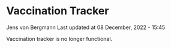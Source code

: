 Vaccination Tracker
================
Jens von Bergmann
Last updated at 08 December, 2022 - 15:45

Vaccination tracker is no longer functional.
